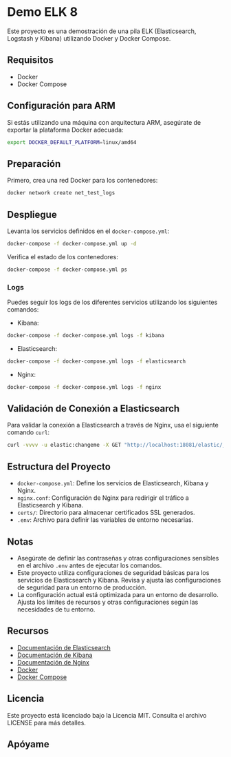 # Demo ELK 8

Este proyecto es una demostración de una pila ELK (Elasticsearch, Logstash y Kibana) utilizando Docker y Docker Compose.

## Requisitos

- Docker
- Docker Compose

## Configuración para ARM

Si estás utilizando una máquina con arquitectura ARM, asegúrate de exportar la plataforma Docker adecuada:

```bash
export DOCKER_DEFAULT_PLATFORM=linux/amd64
```

## Preparación

Primero, crea una red Docker para los contenedores:

```bash
docker network create net_test_logs
```

## Despliegue

Levanta los servicios definidos en el `docker-compose.yml`:

```bash
docker-compose -f docker-compose.yml up -d
```

Verifica el estado de los contenedores:

```bash
docker-compose -f docker-compose.yml ps
```

### Logs

Puedes seguir los logs de los diferentes servicios utilizando los siguientes comandos:

- Kibana:

```bash
docker-compose -f docker-compose.yml logs -f kibana
```

- Elasticsearch:

```bash
docker-compose -f docker-compose.yml logs -f elasticsearch
```

- Nginx:

```bash
docker-compose -f docker-compose.yml logs -f nginx
```

## Validación de Conexión a Elasticsearch

Para validar la conexión a Elasticsearch a través de Nginx, usa el siguiente comando `curl`:

```bash
curl -vvvv -u elastic:changeme -X GET "http://localhost:18081/elastic/_license"
```

## Estructura del Proyecto

- `docker-compose.yml`: Define los servicios de Elasticsearch, Kibana y Nginx.
- `nginx.conf`: Configuración de Nginx para redirigir el tráfico a Elasticsearch y Kibana.
- `certs/`: Directorio para almacenar certificados SSL generados.
- `.env`: Archivo para definir las variables de entorno necesarias.

## Notas

- Asegúrate de definir las contraseñas y otras configuraciones sensibles en el archivo `.env` antes de ejecutar los comandos.
- Este proyecto utiliza configuraciones de seguridad básicas para los servicios de Elasticsearch y Kibana. Revisa y ajusta las configuraciones de seguridad para un entorno de producción.
- La configuración actual está optimizada para un entorno de desarrollo. Ajusta los límites de recursos y otras configuraciones según las necesidades de tu entorno.

## Recursos

- [Documentación de Elasticsearch](https://www.elastic.co/guide/en/elasticsearch/reference/current/index.html)
- [Documentación de Kibana](https://www.elastic.co/guide/en/kibana/current/index.html)
- [Documentación de Nginx](https://nginx.org/en/docs/)
- [Docker](https://www.docker.com/)
- [Docker Compose](https://docs.docker.com/compose/)

## Licencia

Este proyecto está licenciado bajo la Licencia MIT. Consulta el archivo LICENSE para más detalles.

## Apóyame

<script type="text/javascript" src="https://cdnjs.buymeacoffee.com/1.0.0/button.prod.min.js" data-name="bmc-button" data-slug="felixorduz" data-color="#FFDD00" data-emoji="☕" data-font="Cookie" data-text="Buy me a coffee" data-outline-color="#000000" data-font-color="#000000" data-coffee-color="#ffffff"></script>
